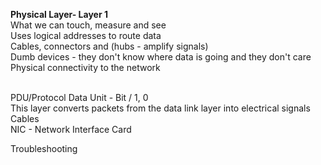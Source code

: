 **Physical Layer- Layer 1**  
What we can touch, measure and see  
Uses logical addresses to route data  
Cables, connectors and (hubs - amplify signals)  
Dumb devices - they don't know where data is going and they don't care  
Physical connectivity to the network  
  
   
PDU/Protocol Data Unit - Bit / 1, 0  
This layer converts packets from the data link layer into electrical signals  
Cables  
NIC - Network Interface Card  
  
Troubleshooting
